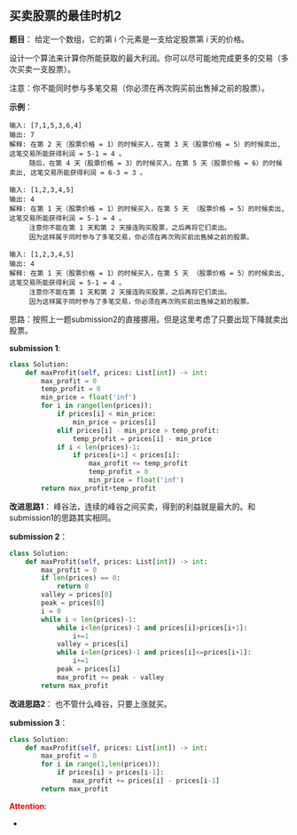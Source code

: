 ## 买卖股票的最佳时机2
**题目**：
给定一个数组，它的第 i 个元素是一支给定股票第 i 天的价格。

设计一个算法来计算你所能获取的最大利润。你可以尽可能地完成更多的交易（多次买卖一支股票）。

注意：你不能同时参与多笔交易（你必须在再次购买前出售掉之前的股票）。

**示例**：
```
输入: [7,1,5,3,6,4]
输出: 7
解释: 在第 2 天（股票价格 = 1）的时候买入，在第 3 天（股票价格 = 5）的时候卖出, 这笔交易所能获得利润 = 5-1 = 4 。
     随后，在第 4 天（股票价格 = 3）的时候买入，在第 5 天（股票价格 = 6）的时候卖出, 这笔交易所能获得利润 = 6-3 = 3 。
```
```
输入: [1,2,3,4,5]
输出: 4
解释: 在第 1 天（股票价格 = 1）的时候买入，在第 5 天 （股票价格 = 5）的时候卖出, 这笔交易所能获得利润 = 5-1 = 4 。
     注意你不能在第 1 天和第 2 天接连购买股票，之后再将它们卖出。
     因为这样属于同时参与了多笔交易，你必须在再次购买前出售掉之前的股票。
```
```
输入: [1,2,3,4,5]
输出: 4
解释: 在第 1 天（股票价格 = 1）的时候买入，在第 5 天 （股票价格 = 5）的时候卖出, 这笔交易所能获得利润 = 5-1 = 4 。
     注意你不能在第 1 天和第 2 天接连购买股票，之后再将它们卖出。
     因为这样属于同时参与了多笔交易，你必须在再次购买前出售掉之前的股票。
```
思路：按照上一题submission2的直接挪用。但是这里考虑了只要出现下降就卖出股票。

**submission 1**:
```python
class Solution:
    def maxProfit(self, prices: List[int]) -> int:
        max_profit = 0
        temp_profit = 0
        min_price = float('inf')
        for i in range(len(prices)):
            if prices[i] < min_price:
                min_price = prices[i]
            elif prices[i] - min_price > temp_profit:
                temp_profit = prices[i] - min_price
            if i < len(prices)-1:
                if prices[i+1] < prices[i]:
                    max_profit += temp_profit
                    temp_profit = 0
                    min_price = float('inf')
        return max_profit+temp_profit
```


**改进思路1**：
峰谷法，连续的峰谷之间买卖，得到的利益就是最大的。和submission1的思路其实相同。

**submission 2**：
```python
class Solution:
    def maxProfit(self, prices: List[int]) -> int:
        max_profit = 0
        if len(prices) == 0:
            return 0
        valley = prices[0]
        peak = prices[0]
        i = 0
        while i < len(prices)-1:
            while i<len(prices)-1 and prices[i]>prices[i+1]:
                i+=1
            valley = prices[i]
            while i<len(prices)-1 and prices[i]<=prices[i+1]:
                i+=1
            peak = prices[i]
            max_profit += peak - valley
        return max_profit
```


**改进思路2**：
也不管什么峰谷，只要上涨就买。

**submission 3**：
```python
class Solution:
    def maxProfit(self, prices: List[int]) -> int:
        max_profit = 0
        for i in range(1,len(prices)):
            if prices[i] > prices[i-1]:
                max_profit += prices[i] - prices[i-1]
        return max_profit
```


<font color="#FF0000">**Attention**</font>:

- 
